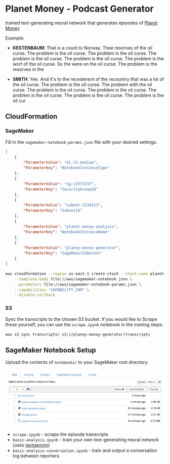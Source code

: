 # Planet Money - Podcast Generator

trained text-generating neural network that generates episodes of [Planet Money](https://www.npr.org/sections/money/)

Example:

* **KESTENBAUM**: That is a count to Norway. Thee resorves of the oil curse. The problem is the oil curse. The problem is the oil curse. The problem is the oil curse. The problem is the oil curse. The problem is the wort of the oil curse. So the were on the oil curse. The problem is the resorves in the

* **SMITH**: Yee. And it's to the recesterent of the recountry that was a lot of the oil curse. The problem is the oil curse. The problem with the oil curse. The problem is the oil curse. The problem is the oil curse. The problem is the oil curse. The problem is the oil curse. The problem is the oil cur

## CloudFormation

### SageMaker

Fill in the `sagemaker-notebook-params.json` file with your desired settings.

```json
[
    {
        "ParameterValue": "ml.t2.medium",
        "ParameterKey": "NotebookInstanceType"
    },
    {
        "ParameterValue": "sg-13371337",
        "ParameterKey": "SecurityGroupId"
    },
    {
        "ParameterValue": "subnet-1234123",
        "ParameterKey": "SubnetId"
    },
    {
        "ParameterValue": "planet-money-analysis",
        "ParameterKey": "NotebookInstanceName"
    },
    {
        "ParameterValue": "planey-money-generator",
        "ParameterKey": "SageMakerS3Bucket"
    }
]
```

```bash
aws cloudformation --region us-east-1 create-stack --stack-name planet-money-sagemaker \
    --template-body file://aws/sagemaker-notebook.json \
    --parameters file://aws/sagemaker-notebook-params.json \
    --capabilities "CAPABILITY_IAM" \
    --disable-rollback
```

### S3

Sync the transcripts to the chosen S3 bucket. If you would like to Scrape these yourself, you can use the `scrape.ipynb` notebook in the coming steps.

```bash
aws s3 sync transcripts/ s3://planey-money-generator/transcripts
```

## SageMaker Notebook Setup

Upload the contents of `notebooks/` to your SageMaker root directory.

![SageMaker example](img/sagemaker-example.png)

* `scrape.ipynb` - scrape the episode transcripts
* `basic-analysis.ipynb` - train your own text-generating neural network (uses [textgenrnn](https://github.com/minimaxir/textgenrnn))
* `basic-analysis-conversation.ipynb` - train and output a conversation log between reporters
